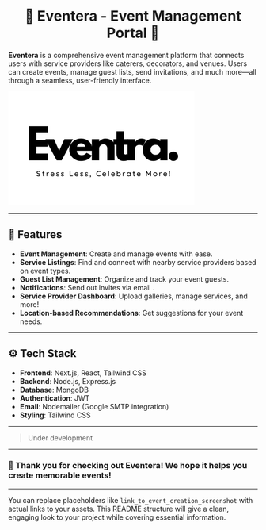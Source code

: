 <h1 align='center'> 🎉 Eventera - Event Management Portal 🎉</h1>

**Eventera** is a comprehensive event management platform that connects users with service providers like caterers, decorators, and venues. Users can create events, manage guest lists, send invitations, and much more—all through a seamless, user-friendly interface.

![Eventera Logo](frontend/public/favicon.png)

---

## 🚀 Features

- **Event Management**: Create and manage events with ease.
- **Service Listings**: Find and connect with nearby service providers based on event types.
- **Guest List Management**: Organize and track your event guests.
- **Notifications**: Send out invites via email .
- **Service Provider Dashboard**: Upload galleries, manage services, and more!
- **Location-based Recommendations**: Get suggestions for your event needs.

---

## ⚙️ Tech Stack

- **Frontend**: Next.js, React, Tailwind CSS
- **Backend**: Node.js, Express.js
- **Database**: MongoDB
- **Authentication**: JWT
- **Email**: Nodemailer (Google SMTP integration)
- **Styling**: Tailwind CSS

---


>Under development

---

### 🎊 Thank you for checking out **Eventera**! We hope it helps you create memorable events!

--- 

You can replace placeholders like `link_to_event_creation_screenshot` with actual links to your assets. This README structure will give a clean, engaging look to your project while covering essential information.
